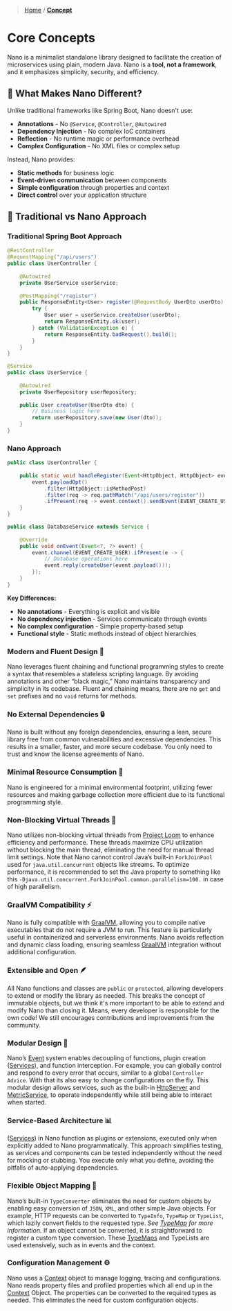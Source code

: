 > [Home](../../../README.md) / **[Concept](README.md)**

# Core Concepts

Nano is a minimalist standalone library designed to facilitate the creation of microservices using plain, modern Java. 
Nano is a **tool, not a framework**, and it emphasizes simplicity, security, and efficiency.

## 🎯 What Makes Nano Different?

Unlike traditional frameworks like Spring Boot, Nano doesn't use:
- **Annotations** - No `@Service`, `@Controller`, `@Autowired`
- **Dependency Injection** - No complex IoC containers
- **Reflection** - No runtime magic or performance overhead
- **Complex Configuration** - No XML files or complex setup

Instead, Nano provides:
- **Static methods** for business logic
- **Event-driven communication** between components
- **Simple configuration** through properties and context
- **Direct control** over your application structure

## 🔄 Traditional vs Nano Approach

### Traditional Spring Boot Approach
```java
@RestController
@RequestMapping("/api/users")
public class UserController {
    
    @Autowired
    private UserService userService;
    
    @PostMapping("/register")
    public ResponseEntity<User> register(@RequestBody UserDto userDto) {
        try {
            User user = userService.createUser(userDto);
            return ResponseEntity.ok(user);
        } catch (ValidationException e) {
            return ResponseEntity.badRequest().build();
        }
    }
}

@Service
public class UserService {
    
    @Autowired
    private UserRepository userRepository;
    
    public User createUser(UserDto dto) {
        // Business logic here
        return userRepository.save(new User(dto));
    }
}
```

### Nano Approach
```java
public class UserController {
    
    public static void handleRegister(Event<HttpObject, HttpObject> event) {
        event.payloadOpt()
            .filter(HttpObject::isMethodPost)
            .filter(req -> req.pathMatch("/api/users/register"))
            .ifPresent(req -> event.context().sendEvent(EVENT_CREATE_USER, req.bodyAsJson().asMap()));
    }
}

public class DatabaseService extends Service {
    
    @Override
    public void onEvent(Event<?, ?> event) {
        event.channel(EVENT_CREATE_USER).ifPresent(e -> {
            // Database operations here
            event.reply(createUser(event.payload()));
        });
    }
}
```

**Key Differences:**
- **No annotations** - Everything is explicit and visible
- **No dependency injection** - Services communicate through events
- **No complex configuration** - Simple property-based setup
- **Functional style** - Static methods instead of object hierarchies

### Modern and Fluent Design 🚀

Nano leverages fluent chaining and functional programming styles to create a syntax that resembles a stateless scripting
language. By avoiding annotations and other “black magic,” Nano maintains transparency and simplicity in its codebase.
Fluent and chaining means, there are no `get` and `set` prefixes and no `void` returns for methods.

### No External Dependencies 🔒

Nano is built without any foreign dependencies, ensuring a lean, secure library free from common vulnerabilities and
excessive dependencies. This results in a smaller, faster, and more secure codebase. You only need to trust and know the
license agreements of Nano.

### Minimal Resource Consumption 🌱

Nano is engineered for a minimal environmental footprint, utilizing fewer resources and making garbage collection more
efficient due to its functional programming style.

### Non-Blocking Virtual Threads 🧵

Nano utilizes non-blocking virtual threads from [Project Loom](https://jdk.java.net/loom/) to enhance efficiency and
performance. These threads maximize CPU utilization without blocking the main thread, eliminating the need for manual
thread limit settings.
Note that Nano cannot control Java’s built-in `ForkJoinPool` used for `java.util.concurrent` objects like streams.
To optimize performance, it is recommended to set the Java property to something like
this `-Djava.util.concurrent.ForkJoinPool.common.parallelism=100.` in case of high parallelism.

### GraalVM Compatibility ⚡

Nano is fully compatible with [GraalVM](https://www.graalvm.org), allowing you to compile native executables that do not
require a JVM to run. This feature is particularly useful in containerized and serverless environments.
Nano avoids reflection and dynamic class loading, ensuring seamless [GraalVM](https://www.graalvm.org) integration
without additional configuration.

### Extensible and Open 🪶

All Nano functions and classes are `public` or `protected`, allowing developers to extend or modify the library as
needed. This breaks the concept of immutable objects, but we think it's more important to be able to extend and modify
Nano than closing it. Means, every developer is responsible for the own code!
We still encourages contributions and improvements from the community.

### Modular Design 🧩

Nano’s [Event](../../events/README.md) system enables decoupling of functions, plugin
creation ([Services](../../services/README.md)), and function interception.
For example, you can globally control and respond to every error that occurs, similar to a global `Controller Advice`.
With that its also easy to change configurations on the fly.
This modular design allows services, such as the built-in [HttpServer](../../services/httpserver/README.md) and
[MetricService](../../services/metricservice/README.md), to operate independently while still being able to interact
when started.

### Service-Based Architecture 📊

([Services](../../services/README.md)) in Nano function as plugins or extensions, executed only when explicitly added to
Nano programmatically.
This approach simplifies testing, as services and components can be tested independently without the need for mocking or
stubbing.
You execute only what you define, avoiding the pitfalls of auto-applying dependencies.

### Flexible Object Mapping 🔄

Nano’s built-in `TypeConverter` eliminates the need for custom objects by enabling easy conversion of `JSON`, `XML`, and
other simple Java objects.
For example, HTTP requests can be converted to `TypeInfo`, `TypeMap` or `TypeList`, which lazily convert fields to
the requested type. _See [TypeMap](https://github.com/YunaBraska/type-map) for more information._
If an object cannot be converted, it is straightforward to register a custom type conversion.
These [TypeMaps](https://github.com/YunaBraska/type-map) and TypeLists are used extensively, such as in events and the context.

### Configuration Management ⚙️

Nano uses a [Context](../../context/README.md) object to manage logging, tracing and configurations.
Nano reads property files and profiled properties which all end up in the [Context](../../context/README.md) Object.
The properties can be converted to the required types as needed.
This eliminates the need for custom configuration objects.




